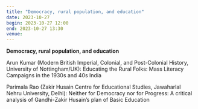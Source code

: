 ```yaml
---
title: "Democracy, rural population, and education"
date: 2023-10-27
begin: 2023-10-27 12:00
end: 2023-10-27 13:30
venue:
---
```


**Democracy, rural population, and education**

Arun Kumar (Modern British Imperial, Colonial, and Post-Colonial History, University of Nottingham/UK): Educating the Rural Folks: Mass Literacy Campaigns in the 1930s and 40s India

Parimala Rao (Zakir Husain Centre for Educational Studies, Jawaharlal Nehru University, Delhi): Neither for Democracy nor for Progress: A critical analysis of Gandhi-Zakir Husain’s plan of Basic Education



